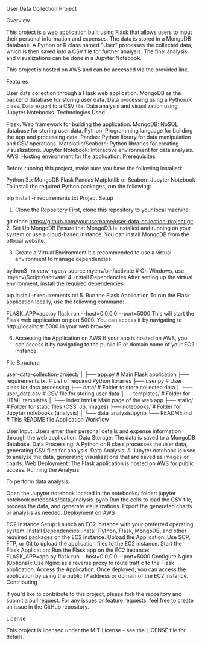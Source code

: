 User Data Collection Project

Overview

This project is a web application built using Flask that allows users to input their personal information and expenses. The data is stored in a MongoDB database. A Python or R class named "User" processes the collected data, which is then saved into a CSV file for further analysis. The final analysis and visualizations can be done in a Jupyter Notebook.

This project is hosted on AWS and can be accessed via the provided link.

Features

User data collection through a Flask web application.
MongoDB as the backend database for storing user data.
Data processing using a Python/R class.
Data export to a CSV file.
Data analysis and visualization using Jupyter Notebooks.
Technologies Used

Flask: Web framework for building the application.
MongoDB: NoSQL database for storing user data.
Python: Programming language for building the app and processing data.
Pandas: Python library for data manipulation and CSV operations.
Matplotlib/Seaborn: Python libraries for creating visualizations.
Jupyter Notebook: Interactive environment for data analysis.
AWS: Hosting environment for the application.
Prerequisites

Before running this project, make sure you have the following installed:

Python 3.x
MongoDB
Flask
Pandas
Matplotlib or Seaborn
Jupyter Notebook
To install the required Python packages, run the following:

pip install -r requirements.txt
Project Setup

1. Clone the Repository
First, clone this repository to your local machine:

git clone https://github.com/yourusername/user-data-collection-project.git
2. Set Up MongoDB
Ensure that MongoDB is installed and running on your system or use a cloud-based instance. You can install MongoDB from the official website.

3. Create a Virtual Environment
It's recommended to use a virtual environment to manage dependencies:

python3 -m venv myenv
source myenv/bin/activate  # On Windows, use 'myenv\Scripts\activate'
4. Install Dependencies
After setting up the virtual environment, install the required dependencies:

pip install -r requirements.txt
5. Run the Flask Application
To run the Flask application locally, use the following command:

FLASK_APP=app.py flask run --host=0.0.0.0 --port=5000
This will start the Flask web application on port 5000. You can access it by navigating to http://localhost:5000 in your web browser.

6. Accessing the Application on AWS
If your app is hosted on AWS, you can access it by navigating to the public IP or domain name of your EC2 instance.

File Structure

user-data-collection-project/
│
├── app.py                # Main Flask application
├── requirements.txt      # List of required Python libraries
├── user.py               # User class for data processing
├── data/                 # Folder to store collected data
│   └── user_data.csv     # CSV file for storing user data
├── templates/            # Folder for HTML templates
│   └── index.html        # Main page of the web app
├── static/               # Folder for static files (CSS, JS, images)
├── notebooks/            # Folder for Jupyter notebooks (analysis)
│   └── data_analysis.ipynb
└── README.md             # This README file
Application Workflow

User Input: Users enter their personal details and expense information through the web application.
Data Storage: The data is saved to a MongoDB database.
Data Processing: A Python or R class processes the user data, generating CSV files for analysis.
Data Analysis: A Jupyter notebook is used to analyze the data, generating visualizations that are saved as images or charts.
Web Deployment: The Flask application is hosted on AWS for public access.
Running the Analysis

To perform data analysis:

Open the Jupyter notebook located in the notebooks/ folder:
jupyter notebook notebooks/data_analysis.ipynb
Run the cells to load the CSV file, process the data, and generate visualizations.
Export the generated charts or analysis as needed.
Deployment on AWS

EC2 Instance Setup: Launch an EC2 instance with your preferred operating system.
Install Dependencies: Install Python, Flask, MongoDB, and other required packages on the EC2 instance.
Upload the Application: Use SCP, FTP, or Git to upload the application files to the EC2 instance.
Start the Flask Application: Run the Flask app on the EC2 instance:
FLASK_APP=app.py flask run --host=0.0.0.0 --port=5000
Configure Nginx (Optional): Use Nginx as a reverse proxy to route traffic to the Flask application.
Access the Application: Once deployed, you can access the application by using the public IP address or domain of the EC2 instance.
Contributing

If you'd like to contribute to this project, please fork the repository and submit a pull request. For any issues or feature requests, feel free to create an issue in the GitHub repository.

License

This project is licensed under the MIT License - see the LICENSE file for details.
